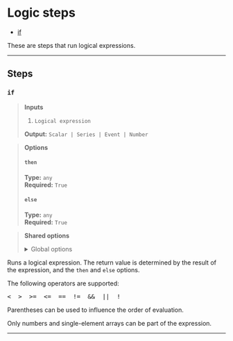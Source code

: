 # Logic steps

- [if](#%60if%60)

These are steps that run logical expressions.


---

## Steps

### `if`

> **Inputs**
>
> 1. `Logical expression`
>
> **Output:** `Scalar | Series | Event | Number`

> **Options**
>
> #### `then`
>
> **Type:** `any`  
> **Required:** `True`  
> #### `else`
>
> **Type:** `any`  
> **Required:** `True`  
>

> **Shared options**
>
> <details><summary>Global options</summary>
> 
> The following options are available globally on all steps.
>
> * [export](./index.md#%60export%60)
> * [output](./index.md#%60output%60)
> * [set](./index.md#%60set%60)
> * [space](./index.md#%60space%60)
>
>
></details>
>


Runs a logical expression. The return value is determined by the 
result of the expression, and the `then` and `else` options.

The following operators are supported:

<pre><  >  >=  <=  ==  !=  &&  ||  !</pre>

Parentheses can be used to influence the order of evaluation.

Only numbers and single-element arrays can be part of the expression.

---

